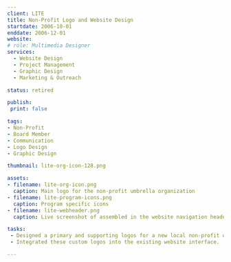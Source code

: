 ```yaml
---
client: LITE
title: Non-Profit Logo and Website Design
startdate: 2006-10-01
enddate: 2006-12-01
website:
# role: Multimedia Designer
services:
  - Website Design 
  - Project Management 
  - Graphic Design
  - Marketing & Outreach

status: retired

publish: 
 print: false

tags:
- Non-Profit
- Board Member
- Communication
- Logo Design
- Graphic Design

thumbnail: lite-org-icon-128.png

assets: 
- filename: lite-org-icon.png
  caption: Main logo for the non-profit umbrella organization
- filename: lite-program-icons.png
  caption: Program specific icons
- filename: lite-webheader.png
  caption: Live screenshot of assembled in the website navigation header

tasks: 
 - Designed a primary and supporting logos for a new local non-profit organization and it's umbrella programs.
 - Integrated these custom logos into the existing website interface.

---
```

